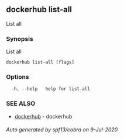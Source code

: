 ## dockerhub list-all

List all

### Synopsis

List all

```
dockerhub list-all [flags]
```

### Options

```
  -h, --help   help for list-all
```

### SEE ALSO

* [dockerhub](dockerhub.md)	 - dockerhub

###### Auto generated by spf13/cobra on 9-Jul-2020

